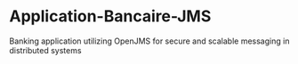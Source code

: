 # Application-Bancaire-JMS
Banking application utilizing OpenJMS for secure and scalable messaging in distributed systems
